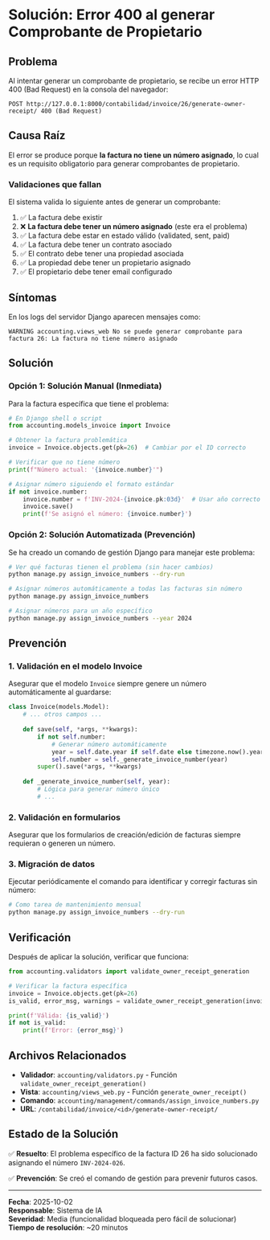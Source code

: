 # Solución: Error 400 al generar Comprobante de Propietario

## Problema

Al intentar generar un comprobante de propietario, se recibe un error HTTP 400 (Bad Request) en la consola del navegador:

```
POST http://127.0.0.1:8000/contabilidad/invoice/26/generate-owner-receipt/ 400 (Bad Request)
```

## Causa Raíz

El error se produce porque **la factura no tiene un número asignado**, lo cual es un requisito obligatorio para generar comprobantes de propietario.

### Validaciones que fallan

El sistema valida lo siguiente antes de generar un comprobante:

1. ✅ La factura debe existir
2. ❌ **La factura debe tener un número asignado** (este era el problema)
3. ✅ La factura debe estar en estado válido (validated, sent, paid)
4. ✅ La factura debe tener un contrato asociado
5. ✅ El contrato debe tener una propiedad asociada
6. ✅ La propiedad debe tener un propietario asignado
7. ✅ El propietario debe tener email configurado

## Síntomas

En los logs del servidor Django aparecen mensajes como:
```
WARNING accounting.views_web No se puede generar comprobante para factura 26: La factura no tiene número asignado
```

## Solución

### Opción 1: Solución Manual (Inmediata)

Para la factura específica que tiene el problema:

```python
# En Django shell o script
from accounting.models_invoice import Invoice

# Obtener la factura problemática
invoice = Invoice.objects.get(pk=26)  # Cambiar por el ID correcto

# Verificar que no tiene número
print(f"Número actual: '{invoice.number}'")

# Asignar número siguiendo el formato estándar
if not invoice.number:
    invoice.number = f'INV-2024-{invoice.pk:03d}'  # Usar año correcto
    invoice.save()
    print(f'Se asignó el número: {invoice.number}')
```

### Opción 2: Solución Automatizada (Prevención)

Se ha creado un comando de gestión Django para manejar este problema:

```bash
# Ver qué facturas tienen el problema (sin hacer cambios)
python manage.py assign_invoice_numbers --dry-run

# Asignar números automáticamente a todas las facturas sin número
python manage.py assign_invoice_numbers

# Asignar números para un año específico
python manage.py assign_invoice_numbers --year 2024
```

## Prevención

### 1. Validación en el modelo Invoice

Asegurar que el modelo `Invoice` siempre genere un número automáticamente al guardarse:

```python
class Invoice(models.Model):
    # ... otros campos ...
    
    def save(self, *args, **kwargs):
        if not self.number:
            # Generar número automáticamente
            year = self.date.year if self.date else timezone.now().year
            self.number = self._generate_invoice_number(year)
        super().save(*args, **kwargs)
    
    def _generate_invoice_number(self, year):
        # Lógica para generar número único
        # ...
```

### 2. Validación en formularios

Asegurar que los formularios de creación/edición de facturas siempre requieran o generen un número.

### 3. Migración de datos

Ejecutar periódicamente el comando para identificar y corregir facturas sin número:

```bash
# Como tarea de mantenimiento mensual
python manage.py assign_invoice_numbers --dry-run
```

## Verificación

Después de aplicar la solución, verificar que funciona:

```python
from accounting.validators import validate_owner_receipt_generation

# Verificar la factura específica
invoice = Invoice.objects.get(pk=26)
is_valid, error_msg, warnings = validate_owner_receipt_generation(invoice)

print(f'Válida: {is_valid}')
if not is_valid:
    print(f'Error: {error_msg}')
```

## Archivos Relacionados

- **Validador**: `accounting/validators.py` - Función `validate_owner_receipt_generation()`
- **Vista**: `accounting/views_web.py` - Función `generate_owner_receipt()`
- **Comando**: `accounting/management/commands/assign_invoice_numbers.py`
- **URL**: `/contabilidad/invoice/<id>/generate-owner-receipt/`

## Estado de la Solución

✅ **Resuelto**: El problema específico de la factura ID 26 ha sido solucionado asignando el número `INV-2024-026`.

✅ **Prevención**: Se creó el comando de gestión para prevenir futuros casos.

---

**Fecha**: 2025-10-02  
**Responsable**: Sistema de IA  
**Severidad**: Media (funcionalidad bloqueada pero fácil de solucionar)  
**Tiempo de resolución**: ~20 minutos
